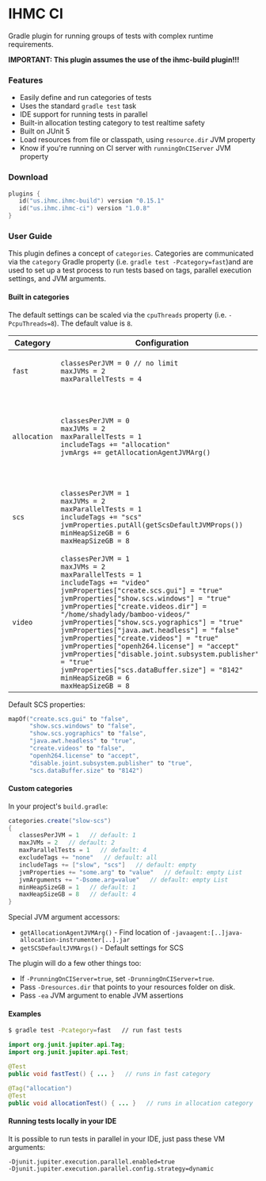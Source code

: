 # IHMC CI

Gradle plugin for running groups of tests with complex runtime requirements.

**IMPORTANT: This plugin assumes the use of the ihmc-build plugin!!!**

### Features

- Easily define and run categories of tests
- Uses the standard `gradle test` task
- IDE support for running tests in parallel
- Built-in allocation testing category to test realtime safety
- Built on JUnit 5
- Load resources from file or classpath, using `resource.dir` JVM property
- Know if you're running on CI server with `runningOnCIServer` JVM property

### Download

```kotlin
plugins {
   id("us.ihmc.ihmc-build") version "0.15.1"
   id("us.ihmc.ihmc-ci") version "1.0.8"
}
```

### User Guide

This plugin defines a concept of `categories`. Categories are communicated via the `category` Gradle
property (i.e. `gradle test -Pcategory=fast`)and are used to set up a test process to run tests based on tags, parallel
execution settings, and JVM arguments.

#### Built in categories

The default settings can be scaled via the `cpuThreads` property (i.e. `-PcpuThreads=8`). The default value is `8`.

|Category|Configuration|Summary|
|---|---|---|
|`fast`|`classesPerJVM = 0 // no limit`<br>`maxJVMs = 2`<br>`maxParallelTests = 4`|Run untagged tests as fast as possible.<br>Assume no special runtime requirements.|
|`allocation`|`classesPerJVM = 0`<br>`maxJVMs = 2`<br>`maxParallelTests = 1`<br>`includeTags += "allocation"`<br>`jvmArgs += getAllocationAgentJVMArg()`|Run only 1 test per JVM process so allocations don't overlap.<br>Uses provided special accessor, `allocationAgentJVMArg`,<br>to get `-javaagent:[..]java-allocation-instrumenter[..].jar`|
|`scs`|`classesPerJVM = 1`<br>`maxJVMs = 2`<br>`maxParallelTests = 1`<br>`includeTags += "scs"`<br>`jvmProperties.putAll(getScsDefaultJVMProps())`<br>`minHeapSizeGB = 6`<br>`maxHeapSizeGB = 8`|Run SCS tests.<br>(Will eventually move SCS Gradle plugin)<br>These are the default settings for SCS. Accessible via `getSCSDefaultJVMArgs()`.|
|`video`|`classesPerJVM = 1`<br>`maxJVMs = 2`<br>`maxParallelTests = 1`<br>`includeTags += "video"`<br>`jvmProperties["create.scs.gui"] = "true"`<br>`jvmProperties["show.scs.windows"] = "true"`<br>`jvmProperties["create.videos.dir"] = "/home/shadylady/bamboo-videos/"`<br>`jvmProperties["show.scs.yographics"] = "true"`<br>`jvmProperties["java.awt.headless"] = "false"`<br>`jvmProperties["create.videos"] = "true"`<br>`jvmProperties["openh264.license"] = "accept"`<br>`jvmProperties["disable.joint.subsystem.publisher"] = "true"`<br>`jvmProperties["scs.dataBuffer.size"] = "8142"`<br>`minHeapSizeGB = 6`<br>`maxHeapSizeGB = 8`|Run SCS video recordings.<br>(Will eventually move SCS Gradle plugin)|
 
Default SCS properties:
```kotlin
mapOf("create.scs.gui" to "false",
      "show.scs.windows" to "false",
      "show.scs.yographics" to "false",
      "java.awt.headless" to "true",
      "create.videos" to "false",
      "openh264.license" to "accept",
      "disable.joint.subsystem.publisher" to "true",
      "scs.dataBuffer.size" to "8142")
```
 
#### Custom categories

In your project's `build.gradle`:
```groovy
categories.create("slow-scs")
{
   classesPerJVM = 1   // default: 1
   maxJVMs = 2   // default: 2
   maxParallelTests = 1   // default: 4
   excludeTags += "none"   // default: all
   includeTags += ["slow", "scs"]   // default: empty
   jvmProperties += "some.arg" to "value"   // default: empty List
   jvmArguments += "-Dsome.arg=value"   // default: empty List
   minHeapSizeGB = 1   // default: 1
   maxHeapSizeGB = 8   // default: 4
}
```

Special JVM argument accessors:

- `getAllocationAgentJVMArg()` - Find location of `-javaagent:[..]java-allocation-instrumenter[..].jar`
- `getSCSDefaultJVMArgs()` - Default settings for SCS

The plugin will do a few other things too:

- If `-PrunningOnCIServer=true`, set `-DrunningOnCIServer=true`.
- Pass `-Dresources.dir` that points to your resources folder on disk.
- Pass `-ea` JVM argument to enable JVM assertions

#### Examples

```bash
$ gradle test -Pcategory=fast   // run fast tests
```

```java
import org.junit.jupiter.api.Tag;
import org.junit.jupiter.api.Test;

@Test
public void fastTest() { ... }   // runs in fast category

@Tag("allocation")
@Test
public void allocationTest() { ... }   // runs in allocation category
```

#### Running tests locally in your IDE

It is possible to run tests in parallel in your IDE, just pass these VM arguments:

```
-Djunit.jupiter.execution.parallel.enabled=true
-Djunit.jupiter.execution.parallel.config.strategy=dynamic
```
